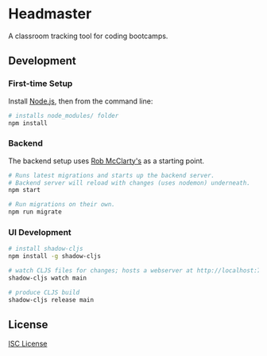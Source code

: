 # Headmaster

A classroom tracking tool for coding bootcamps.

## Development

### First-time Setup

Install [Node.js], then from the command line:

```sh
# installs node_modules/ folder
npm install
```

[Node.js]:https://nodejs.org/

### Backend

The backend setup uses [Rob McClarty's](https://github.com/robmclarty/knex-express-project-sample) as a starting point.

```sh
# Runs latest migrations and starts up the backend server.
# Backend server will reload with changes (uses nodemon) underneath.
npm start

# Run migrations on their own.
npm run migrate
```


### UI Development

```sh
# install shadow-cljs
npm install -g shadow-cljs

# watch CLJS files for changes; hosts a webserver at http://localhost:7772
shadow-cljs watch main

# produce CLJS build
shadow-cljs release main
```

## License

[ISC License](LICENSE.md)
